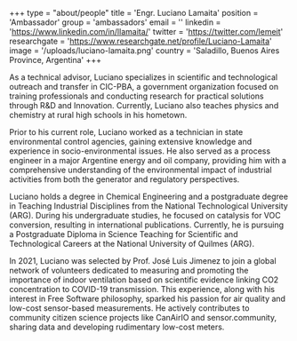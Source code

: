 +++
type = "about/people"
title = 'Engr. Luciano Lamaita'
position = 'Ambassador'
group = 'ambassadors'
email = ''
linkedin = 'https://www.linkedin.com/in/llamaita/'
twitter = 'https://twitter.com/lemeit'
researchgate = 'https://www.researchgate.net/profile/Luciano-Lamaita'
image = '/uploads/luciano-lamaita.png'
country = 'Saladillo, Buenos Aires Province, Argentina'
+++

As a technical advisor, Luciano specializes in scientific and technological outreach and transfer in CIC-PBA, a government organization focused on training professionals and conducting research for practical solutions through R&D and Innovation. Currently, Luciano also teaches physics and chemistry at rural high schools in his hometown.

Prior to his current role, Luciano worked as a technician in state environmental control agencies, gaining extensive knowledge and experience in socio-environmental issues. He also served as a process engineer in a major Argentine energy and oil company, providing him with a comprehensive understanding of the environmental impact of industrial activities from both the generator and regulatory perspectives.

Luciano holds a degree in Chemical Engineering and a postgraduate degree in Teaching Industrial Disciplines from the National Technological University (ARG). During his undergraduate studies, he focused on catalysis for VOC conversion, resulting in international publications. Currently, he is pursuing a Postgraduate Diploma in Science Teaching for Scientific and Technological Careers at the National University of Quilmes (ARG).

In 2021, Luciano was selected by Prof. José Luis Jimenez to join a global network of volunteers dedicated to measuring and promoting the importance of indoor ventilation based on scientific evidence linking CO2 concentration to COVID-19 transmission. This experience, along with his interest in Free Software philosophy, sparked his passion for air quality and low-cost sensor-based measurements. He actively contributes to community citizen science projects like CanAirIO and sensor.community, sharing data and developing rudimentary low-cost meters.